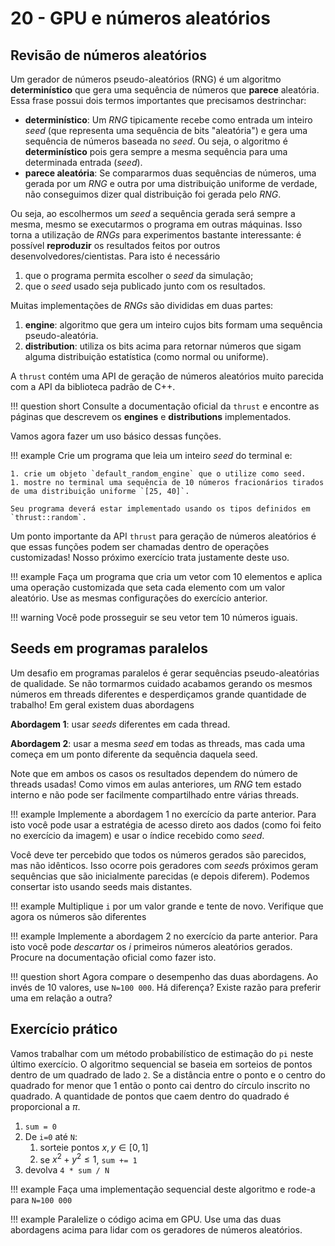# 20 - GPU e números aleatórios

## Revisão de números aleatórios

Um gerador de números pseudo-aleatórios (RNG) é um algoritmo **determinístico** que gera uma sequência de números que **parece** aleatória. Essa frase possui dois termos importantes que precisamos destrinchar:

* **determinístico**: Um *RNG* tipicamente recebe como entrada um inteiro *seed* (que representa uma sequência de bits "aleatória") e gera uma sequência de números baseada no *seed*. Ou seja, o algoritmo é **determinístico** pois gera sempre a mesma sequência para uma determinada entrada (*seed*).
* **parece aleatória**: Se compararmos duas sequências de números, uma gerada por um *RNG* e outra por uma distribuição uniforme de verdade, não conseguimos dizer qual distribuição foi gerada pelo *RNG*.

Ou seja, ao escolhermos um *seed* a sequência gerada será sempre a mesma, mesmo se executarmos o programa em outras máquinas. Isso torna a utilização de *RNGs* para experimentos bastante interessante: é possível **reproduzir** os resultados feitos por outros desenvolvedores/cientistas. Para isto é necessário

1. que o programa permita escolher o *seed* da simulação;
1. que o *seed* usado seja publicado junto com os resultados.

Muitas implementações de *RNGs*  são divididas em duas partes:

1. **engine**: algoritmo que gera um inteiro cujos bits formam uma sequência pseudo-aleatória.
1. **distribution**: utiliza os bits acima para retornar números que sigam alguma distribuição estatística (como normal ou uniforme).

A `thrust` contém uma API de geração de números aleatórios muito parecida com a API da biblioteca padrão de C++.

!!! question short
    Consulte a documentação oficial da `thrust` e encontre as páginas que descrevem os **engines** e **distributions** implementados.

Vamos agora fazer um uso básico dessas funções.

!!! example
    Crie um programa que leia um inteiro *seed* do terminal e:

    1. crie um objeto `default_random_engine` que o utilize como seed.
    1. mostre no terminal uma sequência de 10 números fracionários tirados de uma distribuição uniforme `[25, 40]`.

    Seu programa deverá estar implementado usando os tipos definidos em `thrust::random`.

Um ponto importante da API `thrust` para geração de números aleatórios é que essas funções podem ser chamadas dentro de operações customizadas! Nosso próximo exercício trata justamente deste uso.

!!! example
    Faça um programa que cria um vetor com 10 elementos e aplica uma operação customizada que seta cada elemento com um valor aleatório. Use as mesmas configurações do exercício anterior. 

!!! warning
    Você pode prosseguir se seu vetor tem 10 números iguais.

## Seeds em programas paralelos

Um desafio em programas paralelos é gerar sequências pseudo-aleatórias de qualidade. Se não tormarmos cuidado acabamos gerando os mesmos números em threads diferentes e desperdiçamos grande quantidade de trabalho! Em geral existem duas abordagens

**Abordagem 1**: usar *seeds* diferentes em cada thread.

**Abordagem 2**: usar a mesma *seed* em todas as threads, mas cada uma começa em um ponto diferente da sequência daquela seed.

Note que em ambos os casos os resultados dependem do número de threads usadas! Como vimos em aulas anteriores, um *RNG* tem estado interno e não pode ser facilmente compartilhado entre várias threads.


!!! example
    Implemente a abordagem 1 no exercício da parte anterior. Para isto você pode usar a estratégia de acesso direto aos dados (como foi feito no exercício da imagem) e usar o índice recebido como *seed*.

Você deve ter percebido que todos os números gerados são parecidos, mas não idênticos. Isso ocorre pois geradores com *seed*s próximos geram sequências que são inicialmente parecidas (e depois diferem). Podemos consertar isto usando seeds mais distantes.

!!! example
    Multiplique `i` por um valor grande e tente de novo. Verifique que agora os números são diferentes

!!! example
    Implemente a abordagem 2 no exercício da parte anterior. Para isto você pode *descartar* os *i* primeiros números aleatórios gerados. Procure na documentação oficial como fazer isto.


!!! question short
    Agora compare o desempenho das duas abordagens. Ao invés de 10 valores, use `N=100 000`. Há diferença? Existe razão para preferir uma em relação a outra?


## Exercício prático 

Vamos trabalhar com um método probabilístico de estimação do `pi` neste último exercício. O algoritmo sequencial se baseia em sorteios de pontos dentro de um quadrado de lado `2`. Se a distância entre o ponto e o centro do quadrado for menor que 1 então o ponto cai dentro do círculo inscrito no quadrado. A quantidade de pontos que caem dentro do quadrado é proporcional a $\pi$. 

1. `sum = 0`
1. De `i=0` até `N`:
    1. sorteie pontos $x,y \in [0,1]$
    1. se $x^2 + y^2 \leq 1$, `sum += 1`
1. devolva `4 * sum / N`

!!! example 
    Faça uma implementação sequencial deste algoritmo e rode-a para `N=100 000`

!!! example
    Paralelize o código acima em GPU. Use uma das duas abordagens acima para lidar com os geradores de números aleatórios.